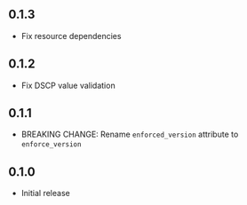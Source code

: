 ## 0.1.3

- Fix resource dependencies

## 0.1.2

- Fix DSCP value validation

## 0.1.1

- BREAKING CHANGE: Rename `enforced_version` attribute to `enforce_version`

## 0.1.0

- Initial release
